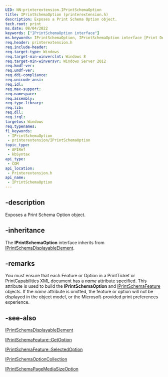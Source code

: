 ```yaml
---
UID: NN:printerextension.IPrintSchemaOption
title: IPrintSchemaOption (printerextension.h)
description: Exposes a Print Schema Option object.
tech.root: print
ms.date: 08/04/2022
keywords: ["IPrintSchemaOption interface"]
ms.keywords: IPrintSchemaOption, IPrintSchemaOption interface [Print Devices], IPrintSchemaOption interface [Print Devices],described, print.iprintschemaoption_interface, printerextension/IPrintSchemaOption
req.header: printerextension.h
req.include-header: 
req.target-type: Windows
req.target-min-winverclnt: Windows 8
req.target-min-winversvr: Windows Server 2012
req.kmdf-ver: 
req.umdf-ver: 
req.ddi-compliance: 
req.unicode-ansi: 
req.idl: 
req.max-support: 
req.namespace: 
req.assembly: 
req.type-library: 
req.lib: 
req.dll: 
req.irql: 
targetos: Windows
req.typenames: 
f1_keywords:
 - IPrintSchemaOption
 - printerextension/IPrintSchemaOption
topic_type:
 - APIRef
 - kbSyntax
api_type:
 - COM
api_location:
 - Printerextension.h
api_name:
 - IPrintSchemaOption
---
```


## -description

Exposes a Print Schema Option object.

## -inheritance

The **IPrintSchemaOption** interface inherits from [IPrintSchemaDisplayableElement](./nn-printerextension-iprintschemadisplayableelement.md).

## -remarks

You must ensure that each Feature or Option in a PrintTicket or PrintCapabilities XML document has a *name* attribute specified. This attribute is used to build the **IPrintSchemaOption** and [IPrintSchemaFeature](./nn-printerextension-iprintschemafeature.md) objects. If the *name* attribute is omitted, the feature or option will not be displayed in the object model, or the Microsoft-provided print preferences experience.

## -see-also

[IPrintSchemaDisplayableElement](./nn-printerextension-iprintschemadisplayableelement.md)

[IPrintSchemaFeature::GetOption](./nf-printerextension-iprintschemafeature-getoption.md)

[IPrintSchemaFeature::SelectedOption](./nf-printerextension-iprintschemafeature-get_selectedoption.md)

[IPrintSchemaOptionCollection](./nn-printerextension-iprintschemaoptioncollection.md)

[IPrintSchemaPageMediaSizeOption](./nn-printerextension-iprintschemapagemediasizeoption.md)
